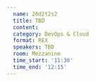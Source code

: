 ```yaml
---
  name: 20d2t2s2
  title: TBD
  content:
  category: DevOps & Cloud
  format: REX
  speakers: TBD
  room: Mezzanine
  time_start: '11:30'
  time_end: '12:15'
---
```


